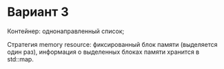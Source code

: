 # Вариант 3

Контейнер: однонаправленный список;

Стратегия memory resource: фиксированный блок памяти (выделяется один раз), информация о
выделенных блоках памяти хранится в std::map.